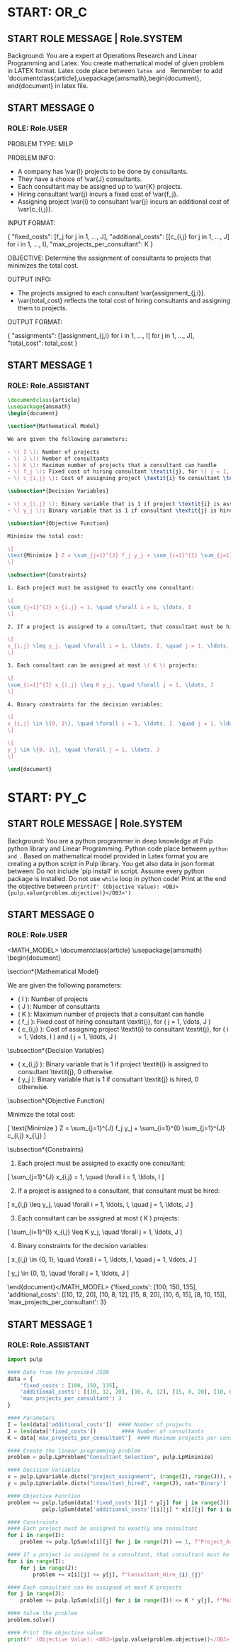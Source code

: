 # START: OR_C 
## START ROLE MESSAGE | Role.SYSTEM 
Background: You are a expert at Operations Research and Linear Programming and Latex. You create mathematical model of given problem in LATEX format. Latex code place between ```latex and ``` Remember to add 'documentclass{article},usepackage{amsmath},begin{document}, end{document} in latex file. 
## START MESSAGE 0 
### ROLE: Role.USER
<DESCRIPTION>
PROBLEM TYPE: MILP

PROBLEM INFO:

- A company has \var{I} projects to be done by consultants.
- They have a choice of \var{J} consultants.
- Each consultant may be assigned up to \var{K} projects. 
- Hiring consultant \var{j} incurs a fixed cost of \var{f_j}.
- Assigning project \var{i} to consultant \var{j} incurs an additional cost of \var{c_{i,j}}.

INPUT FORMAT: 

{
    "fixed_costs": [f_j for j in 1, ..., J],
    "additional_costs": [[c_{i,j} for j in 1, ..., J] for i in 1, ..., I],
    "max_projects_per_consultant": K
}

OBJECTIVE: Determine the assignment of consultants to projects that minimizes the total cost.

OUTPUT INFO:

- The projects assigned to each consultant \var{assignment_{j,i}}.
- \var{total_cost} reflects the total cost of hiring consultants and assigning them to projects.

OUTPUT FORMAT:

{
    "assignments": [[assignment_{j,i} for i in 1, ..., I] for j in 1, ..., J],
    "total_cost": total_cost
}
</DESCRIPTION>


## START MESSAGE 1 
### ROLE: Role.ASSISTANT
```latex
\documentclass{article}
\usepackage{amsmath}
\begin{document}

\section*{Mathematical Model}

We are given the following parameters:

- \( I \): Number of projects
- \( J \): Number of consultants
- \( K \): Maximum number of projects that a consultant can handle
- \( f_j \): Fixed cost of hiring consultant \textit{j}, for \( j = 1, \ldots, J \)
- \( c_{i,j} \): Cost of assigning project \textit{i} to consultant \textit{j}, for \( i = 1, \ldots, I \) and \( j = 1, \ldots, J \)

\subsection*{Decision Variables}

- \( x_{i,j} \): Binary variable that is 1 if project \textit{i} is assigned to consultant \textit{j}, 0 otherwise.
- \( y_j \): Binary variable that is 1 if consultant \textit{j} is hired, 0 otherwise.

\subsection*{Objective Function}

Minimize the total cost:

\[
\text{Minimize } Z = \sum_{j=1}^{J} f_j y_j + \sum_{i=1}^{I} \sum_{j=1}^{J} c_{i,j} x_{i,j}
\]

\subsection*{Constraints}

1. Each project must be assigned to exactly one consultant:

\[
\sum_{j=1}^{J} x_{i,j} = 1, \quad \forall i = 1, \ldots, I
\]

2. If a project is assigned to a consultant, that consultant must be hired:

\[
x_{i,j} \leq y_j, \quad \forall i = 1, \ldots, I, \quad j = 1, \ldots, J
\]

3. Each consultant can be assigned at most \( K \) projects:

\[
\sum_{i=1}^{I} x_{i,j} \leq K y_j, \quad \forall j = 1, \ldots, J
\]

4. Binary constraints for the decision variables:

\[
x_{i,j} \in \{0, 1\}, \quad \forall i = 1, \ldots, I, \quad j = 1, \ldots, J
\]

\[
y_j \in \{0, 1\}, \quad \forall j = 1, \ldots, J
\]

\end{document}
```

# START: PY_C 
## START ROLE MESSAGE | Role.SYSTEM 
Background: You are a python programmer in deep knowledge at Pulp python library and Linear Programming. Python code place between ```python and ```. Based on mathematical model provided in Latex format you are creating a python script in Pulp library. You get also data in json format between: <DATA></DATA> Do not include 'pip install' in script. Assume every python package is installed. Do not use `while` loop in python code! Print at the end the objective between <OBJ></OBJ> `print(f' (Objective Value): <OBJ>{pulp.value(problem.objective)}</OBJ>')` 
## START MESSAGE 0 
### ROLE: Role.USER
<MATH_MODEL>
\documentclass{article}
\usepackage{amsmath}
\begin{document}

\section*{Mathematical Model}

We are given the following parameters:

- \( I \): Number of projects
- \( J \): Number of consultants
- \( K \): Maximum number of projects that a consultant can handle
- \( f_j \): Fixed cost of hiring consultant \textit{j}, for \( j = 1, \ldots, J \)
- \( c_{i,j} \): Cost of assigning project \textit{i} to consultant \textit{j}, for \( i = 1, \ldots, I \) and \( j = 1, \ldots, J \)

\subsection*{Decision Variables}

- \( x_{i,j} \): Binary variable that is 1 if project \textit{i} is assigned to consultant \textit{j}, 0 otherwise.
- \( y_j \): Binary variable that is 1 if consultant \textit{j} is hired, 0 otherwise.

\subsection*{Objective Function}

Minimize the total cost:

\[
\text{Minimize } Z = \sum_{j=1}^{J} f_j y_j + \sum_{i=1}^{I} \sum_{j=1}^{J} c_{i,j} x_{i,j}
\]

\subsection*{Constraints}

1. Each project must be assigned to exactly one consultant:

\[
\sum_{j=1}^{J} x_{i,j} = 1, \quad \forall i = 1, \ldots, I
\]

2. If a project is assigned to a consultant, that consultant must be hired:

\[
x_{i,j} \leq y_j, \quad \forall i = 1, \ldots, I, \quad j = 1, \ldots, J
\]

3. Each consultant can be assigned at most \( K \) projects:

\[
\sum_{i=1}^{I} x_{i,j} \leq K y_j, \quad \forall j = 1, \ldots, J
\]

4. Binary constraints for the decision variables:

\[
x_{i,j} \in \{0, 1\}, \quad \forall i = 1, \ldots, I, \quad j = 1, \ldots, J
\]

\[
y_j \in \{0, 1\}, \quad \forall j = 1, \ldots, J
\]

\end{document}</MATH_MODEL>
<DATA>
{'fixed_costs': [100, 150, 135], 'additional_costs': [[10, 12, 20], [10, 8, 12], [15, 8, 20], [10, 6, 15], [8, 10, 15]], 'max_projects_per_consultant': 3}</DATA>


## START MESSAGE 1 
### ROLE: Role.ASSISTANT
```python
import pulp

#### Data from the provided JSON
data = {
    'fixed_costs': [100, 150, 135],
    'additional_costs': [[10, 12, 20], [10, 8, 12], [15, 8, 20], [10, 6, 15], [8, 10, 15]],
    'max_projects_per_consultant': 3
}

#### Parameters
I = len(data['additional_costs'])  #### Number of projects
J = len(data['fixed_costs'])        #### Number of consultants
K = data['max_projects_per_consultant']  #### Maximum projects per consultant

#### Create the linear programming problem
problem = pulp.LpProblem("Consultant_Selection", pulp.LpMinimize)

#### Decision Variables
x = pulp.LpVariable.dicts("project_assignment", (range(I), range(J)), cat='Binary')
y = pulp.LpVariable.dicts("consultant_hired", range(J), cat='Binary')

#### Objective Function
problem += pulp.lpSum(data['fixed_costs'][j] * y[j] for j in range(J)) + \
           pulp.lpSum(data['additional_costs'][i][j] * x[i][j] for i in range(I) for j in range(J)), "Total_Cost"

#### Constraints
#### Each project must be assigned to exactly one consultant
for i in range(I):
    problem += pulp.lpSum(x[i][j] for j in range(J)) == 1, f"Project_Assignment_{i}"

#### If a project is assigned to a consultant, that consultant must be hired
for i in range(I):
    for j in range(J):
        problem += x[i][j] <= y[j], f"Consultant_Hire_{i}_{j}"

#### Each consultant can be assigned at most K projects
for j in range(J):
    problem += pulp.lpSum(x[i][j] for i in range(I)) <= K * y[j], f"Max_Projects_Consultant_{j}"

#### Solve the problem
problem.solve()

#### Print the objective value
print(f' (Objective Value): <OBJ>{pulp.value(problem.objective)}</OBJ>')
```

